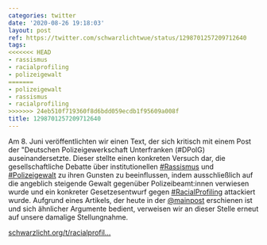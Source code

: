 ```yaml
---
categories: twitter
date: '2020-08-26 19:18:03'
layout: post
ref: https://twitter.com/schwarzlichtwue/status/1298701257209712640
tags:
<<<<<<< HEAD
- rassismus
- racialprofiling
- polizeigewalt
=======
- polizeigewalt
- rassismus
- racialprofiling
>>>>>>> 24eb510f719360f8d6bdd059ecdb1f95609a008f
title: 1298701257209712640
---
```

Am 8. Juni veröffentlichten wir einen Text, der sich kritisch mit einem Post der "Deutschen Polizeigewerkschaft Unterfranken (#DPolG) auseinandersetzte.
Dieser stellte einen konkreten Versuch dar, die gesellschaftliche Debatte über institutionellen [#Rassismus](/t/rassismus) und [#Polizeigewalt](/t/polizeigewalt) zu ihren Gunsten zu beeinflussen, indem ausschließlich auf die angeblich steigende Gewalt gegenüber Polizeibeamt:innen verwiesen wurde und ein konkreter
Gesetzesentwurf gegen [#RacialProfiling](/t/racialprofiling) attackiert wurde. Aufgrund eines Artikels, der heute in der [@mainpost](https://twitter.com/mainpost) erschienen ist und sich ähnlicher Argumente bedient, verweisen wir an dieser Stelle erneut auf unsere damalige Stellungnahme.

[schwarzlicht.org/t/racialprofil…](https://schwarzlicht.org/t/racialprofiling/)